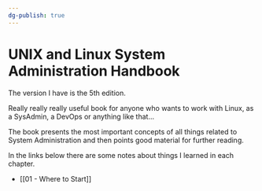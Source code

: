 ```yaml
---
dg-publish: true
---
```

# UNIX and Linux System Administration Handbook

The version I have is the 5th edition.

Really really really useful book for anyone who wants to work with Linux, as a SysAdmin, a DevOps or anything like that...

The book presents the most important concepts of all things related to System Administration and then points good material for further reading.

In the links below there are some notes about things I learned in each chapter.

- [[01 - Where to Start]]